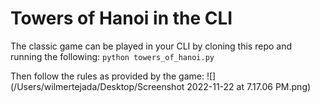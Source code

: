# Towers of Hanoi in the CLI
The classic game can be played in your CLI by cloning this repo and running the following:
``python towers_of_hanoi.py``

Then follow the rules as provided by the game:
![](/Users/wilmertejada/Desktop/Screenshot 2022-11-22 at 7.17.06 PM.png)


